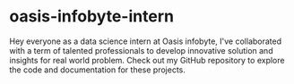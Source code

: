 # oasis-infobyte-intern
Hey everyone as a data science intern at Oasis infobyte, I've collaborated with a term of talented professionals to develop innovative solution and insights for real world problem. Check out my GitHub repository to explore the code and documentation for these projects.
